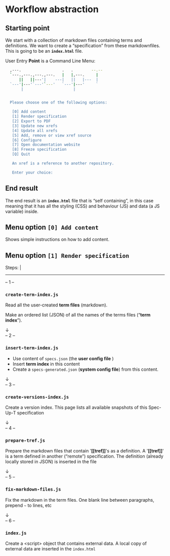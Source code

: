# Workflow abstraction

## Starting point

We start with a collection of markdown files containing terms and definitions. We want to create a “specification” from these markdownfiles. This is going to be an **`index.html`** file.

User Entry **Point** is a Command Line Menu:


```sh
  ,---.                  .   .        --.--
  `---.,---.,---.,---.   |   |,---.     |
      ||   ||---'|    ---|   ||   |---  |
  `---'|---'`---'`---'   `---'|---'     `
       |                      |


  Please choose one of the following options:

   [0] Add content
   [1] Render specification
   [2] Export to PDF
   [3] Update new xrefs
   [4] Update all xrefs
   [5] Add, remove or view xref source
   [6] Configure
   [7] Open documentation website
   [8] Freeze specification
   [Q] Quit

   An xref is a reference to another repository.

   Enter your choice:

```

## End result

The end result is an **`index.html`** file that is “self containing”, in this case meaning that it has all the styling (CSS) and behaviour (JS) and data (a JS variable) inside.

## Menu option `[0] Add content`

Shows simple instructions on how to add content.

## Menu option `[1] Render specification`

Steps:
  |

- - -

<div class="size-big-centered">– 1 –</div>

### `create-term-index.js`

Read all the user-created **term files** (markdown).

Make an ordered list (JSON) of all the names of the terms files (“**term index**”).


<div class="size-big-centered">↓</div>
<div class="size-big-centered">– 2 –</div>


### `insert-term-index.js`

- Use content of `specs.json` (the **user config file** )
- Insert **term index** in this content
- Create a `specs-generated.json` (**system config file**) from this content.

<div class="size-big-centered">↓</div>
<div class="size-big-centered">– 3 –</div>

### `create-versions-index.js`

Create a version index. This page lists all available snapshots of this Spec-Up-T specification

<div class="size-big-centered">↓</div>
<div class="size-big-centered">– 4 –</div>

### `prepare-tref.js`

Prepare the markdown files that contain '**[[tref]]**'s as a definition. A '**[[tref]]**' is a term defined in another (“remote”) specification. The definition (already locally stored in JSON) is inserted in the file

<div class="size-big-centered">↓</div>
<div class="size-big-centered">– 5 –</div>

### `fix-markdown-files.js`

Fix the markdown in the term files. One blank line between paragraphs, prepend `~` to lines, etc

<div class="size-big-centered">↓</div>
<div class="size-big-centered">– 6 –</div>

### `index.js`

Create a &lt;script&gt; object that contains external data. A local copy of external data are inserted in the `index.html`